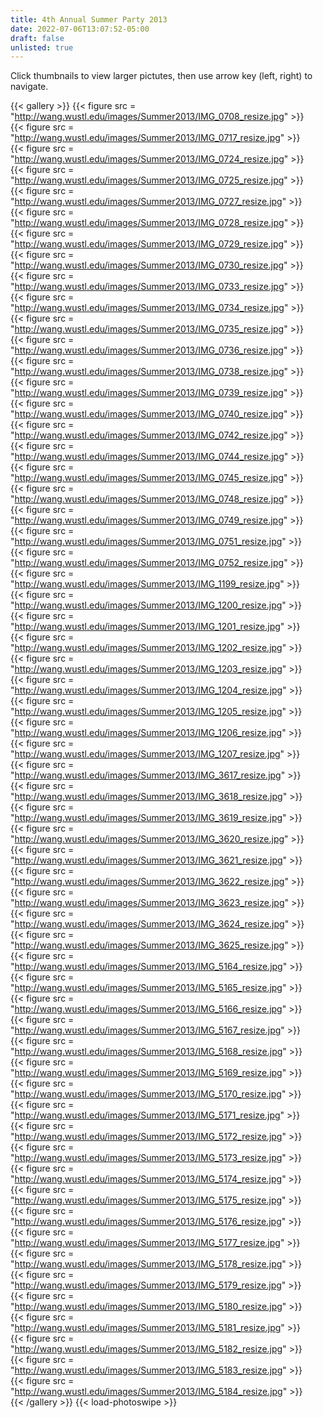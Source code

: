 ```yaml
---
title: 4th Annual Summer Party 2013
date: 2022-07-06T13:07:52-05:00
draft: false
unlisted: true
---
```

Click thumbnails to view larger pictutes, then use arrow key (left, right) to navigate.

{{< gallery >}}
{{< figure src = "http://wang.wustl.edu/images/Summer2013/IMG_0708_resize.jpg" >}}		 
{{< figure src = "http://wang.wustl.edu/images/Summer2013/IMG_0717_resize.jpg" >}}		 
{{< figure src = "http://wang.wustl.edu/images/Summer2013/IMG_0724_resize.jpg" >}}		 
{{< figure src = "http://wang.wustl.edu/images/Summer2013/IMG_0725_resize.jpg" >}}		 
{{< figure src = "http://wang.wustl.edu/images/Summer2013/IMG_0727_resize.jpg" >}}		 
{{< figure src = "http://wang.wustl.edu/images/Summer2013/IMG_0728_resize.jpg" >}}		 
{{< figure src = "http://wang.wustl.edu/images/Summer2013/IMG_0729_resize.jpg" >}}	 
{{< figure src = "http://wang.wustl.edu/images/Summer2013/IMG_0730_resize.jpg" >}}	 
{{< figure src = "http://wang.wustl.edu/images/Summer2013/IMG_0733_resize.jpg" >}}	 
{{< figure src = "http://wang.wustl.edu/images/Summer2013/IMG_0734_resize.jpg" >}}	 
{{< figure src = "http://wang.wustl.edu/images/Summer2013/IMG_0735_resize.jpg" >}}		 
{{< figure src = "http://wang.wustl.edu/images/Summer2013/IMG_0736_resize.jpg" >}}	 
{{< figure src = "http://wang.wustl.edu/images/Summer2013/IMG_0738_resize.jpg" >}}	 
{{< figure src = "http://wang.wustl.edu/images/Summer2013/IMG_0739_resize.jpg" >}}		 
{{< figure src = "http://wang.wustl.edu/images/Summer2013/IMG_0740_resize.jpg" >}}		 
{{< figure src = "http://wang.wustl.edu/images/Summer2013/IMG_0742_resize.jpg" >}}	 
{{< figure src = "http://wang.wustl.edu/images/Summer2013/IMG_0744_resize.jpg" >}}	 
{{< figure src = "http://wang.wustl.edu/images/Summer2013/IMG_0745_resize.jpg" >}}	 
{{< figure src = "http://wang.wustl.edu/images/Summer2013/IMG_0748_resize.jpg" >}}		 
{{< figure src = "http://wang.wustl.edu/images/Summer2013/IMG_0749_resize.jpg" >}}		 
{{< figure src = "http://wang.wustl.edu/images/Summer2013/IMG_0751_resize.jpg" >}}	 
{{< figure src = "http://wang.wustl.edu/images/Summer2013/IMG_0752_resize.jpg" >}}		 
{{< figure src = "http://wang.wustl.edu/images/Summer2013/IMG_1199_resize.jpg" >}}	 
{{< figure src = "http://wang.wustl.edu/images/Summer2013/IMG_1200_resize.jpg" >}}	 
{{< figure src = "http://wang.wustl.edu/images/Summer2013/IMG_1201_resize.jpg" >}}	 
{{< figure src = "http://wang.wustl.edu/images/Summer2013/IMG_1202_resize.jpg" >}}	 
{{< figure src = "http://wang.wustl.edu/images/Summer2013/IMG_1203_resize.jpg" >}}	 
{{< figure src = "http://wang.wustl.edu/images/Summer2013/IMG_1204_resize.jpg" >}}	 
{{< figure src = "http://wang.wustl.edu/images/Summer2013/IMG_1205_resize.jpg" >}}		 
{{< figure src = "http://wang.wustl.edu/images/Summer2013/IMG_1206_resize.jpg" >}}		 
{{< figure src = "http://wang.wustl.edu/images/Summer2013/IMG_1207_resize.jpg" >}}	 
{{< figure src = "http://wang.wustl.edu/images/Summer2013/IMG_3617_resize.jpg" >}}	 
{{< figure src = "http://wang.wustl.edu/images/Summer2013/IMG_3618_resize.jpg" >}}	 
{{< figure src = "http://wang.wustl.edu/images/Summer2013/IMG_3619_resize.jpg" >}}	 
{{< figure src = "http://wang.wustl.edu/images/Summer2013/IMG_3620_resize.jpg" >}}	 
{{< figure src = "http://wang.wustl.edu/images/Summer2013/IMG_3621_resize.jpg" >}}		 
{{< figure src = "http://wang.wustl.edu/images/Summer2013/IMG_3622_resize.jpg" >}}	 
{{< figure src = "http://wang.wustl.edu/images/Summer2013/IMG_3623_resize.jpg" >}}	 
{{< figure src = "http://wang.wustl.edu/images/Summer2013/IMG_3624_resize.jpg" >}}	 
{{< figure src = "http://wang.wustl.edu/images/Summer2013/IMG_3625_resize.jpg" >}}	 
{{< figure src = "http://wang.wustl.edu/images/Summer2013/IMG_5164_resize.jpg" >}}		 
{{< figure src = "http://wang.wustl.edu/images/Summer2013/IMG_5165_resize.jpg" >}}		 
{{< figure src = "http://wang.wustl.edu/images/Summer2013/IMG_5166_resize.jpg" >}}	 
{{< figure src = "http://wang.wustl.edu/images/Summer2013/IMG_5167_resize.jpg" >}}	 
{{< figure src = "http://wang.wustl.edu/images/Summer2013/IMG_5168_resize.jpg" >}}	 
{{< figure src = "http://wang.wustl.edu/images/Summer2013/IMG_5169_resize.jpg" >}}	 
{{< figure src = "http://wang.wustl.edu/images/Summer2013/IMG_5170_resize.jpg" >}}		 
{{< figure src = "http://wang.wustl.edu/images/Summer2013/IMG_5171_resize.jpg" >}}	 
{{< figure src = "http://wang.wustl.edu/images/Summer2013/IMG_5172_resize.jpg" >}}		 
{{< figure src = "http://wang.wustl.edu/images/Summer2013/IMG_5173_resize.jpg" >}}		 
{{< figure src = "http://wang.wustl.edu/images/Summer2013/IMG_5174_resize.jpg" >}}		 
{{< figure src = "http://wang.wustl.edu/images/Summer2013/IMG_5175_resize.jpg" >}}		 
{{< figure src = "http://wang.wustl.edu/images/Summer2013/IMG_5176_resize.jpg" >}}		 
{{< figure src = "http://wang.wustl.edu/images/Summer2013/IMG_5177_resize.jpg" >}}		 
{{< figure src = "http://wang.wustl.edu/images/Summer2013/IMG_5178_resize.jpg" >}}		 
{{< figure src = "http://wang.wustl.edu/images/Summer2013/IMG_5179_resize.jpg" >}}		 
{{< figure src = "http://wang.wustl.edu/images/Summer2013/IMG_5180_resize.jpg" >}}	 
{{< figure src = "http://wang.wustl.edu/images/Summer2013/IMG_5181_resize.jpg" >}}		 
{{< figure src = "http://wang.wustl.edu/images/Summer2013/IMG_5182_resize.jpg" >}}		 
{{< figure src = "http://wang.wustl.edu/images/Summer2013/IMG_5183_resize.jpg" >}}	 
{{< figure src = "http://wang.wustl.edu/images/Summer2013/IMG_5184_resize.jpg" >}}			 
{{< /gallery >}}
{{< load-photoswipe >}} 

